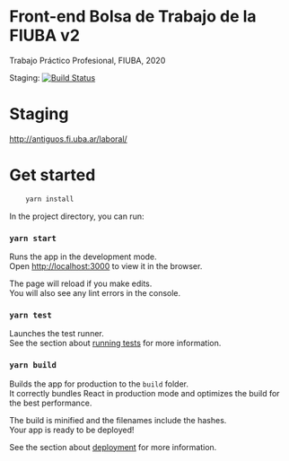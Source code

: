 # Front-end Bolsa de Trabajo de la FIUBA v2
Trabajo Práctico Profesional, FIUBA, 2020

Staging: [![Build Status](https://travis-ci.com/fiuba-laboral-v2/front-end.svg?branch=staging)](https://travis-ci.com/fiuba-laboral-v2/front-end)

# Staging

http://antiguos.fi.uba.ar/laboral/

# Get started

```bash
    yarn install
```

In the project directory, you can run:

### `yarn start`

Runs the app in the development mode.<br />
Open [http://localhost:3000](http://localhost:3000) to view it in the browser.

The page will reload if you make edits.<br />
You will also see any lint errors in the console.

### `yarn test`

Launches the test runner.<br />
See the section about [running tests](https://facebook.github.io/create-react-app/docs/running-tests) for more information.

### `yarn build`

Builds the app for production to the `build` folder.<br />
It correctly bundles React in production mode and optimizes the build for the best performance.

The build is minified and the filenames include the hashes.<br />
Your app is ready to be deployed!

See the section about [deployment](https://facebook.github.io/create-react-app/docs/deployment) for more information.
